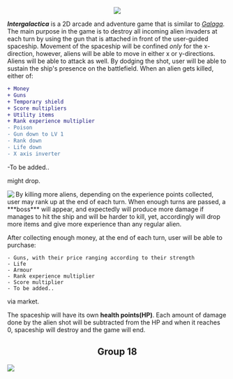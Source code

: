 <p align="center">
  <img src="http://i64.tinypic.com/2v0n4u0.png" />
</p>

***Intergalactica*** is a 2D arcade and adventure game that is similar to [_Galaga_](https://en.wikipedia.org/wiki/Galaga). 
The main purpose in the game is to destroy all incoming alien invaders at each turn by using the gun that is attached in front of the user-guided spaceship. Movement of the spaceship will be confined *only* for the x-direction, however, aliens will be able to move in either x or y-directions. Aliens will be able to attack as well. By dodging the shot, user will be able to sustain the ship's presence on the battlefield. When an alien gets killed, either of:
```diff
+ Money
+ Guns 
+ Temporary shield
+ Score multipliers
+ Utility items
+ Rank experience multiplier
- Poison
- Gun down to LV 1
- Rank down
- Life down
- X axis inverter
```
-To be added..

might drop.


<img align="left" src="http://i66.tinypic.com/2dkhg87.png"/>
 By killing more aliens, depending on the experience points collected, user may rank up at the end of each turn. When enough turns are passed, a ***boss*** will appear, and expectedly will produce more damage if manages to hit the ship and will be harder to kill, yet, accordingly will drop more items and give more experience than any regular alien.


After collecting enough money, at the end of each turn, user will be able to purchase:
```
- Guns, with their price ranging according to their strength
- Life
- Armour
- Rank experience multiplier
- Score multiplier
- To be added..
```
via market.

 The spaceship will have its own **health points(HP)**. Each amount of damage done by the alien shot will be subtracted from the HP and when it reaches 0, spaceship will destroy and the game will end.
 
 <h2 align="center"> Group 18 </h2>
 <img src="http://i64.tinypic.com/jgnrly.png" align="center" />







